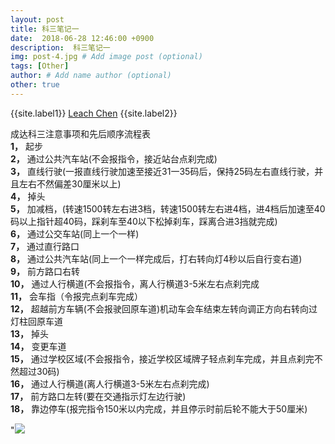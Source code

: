 ```yaml
---
layout: post
title: 科三笔记一
date:  2018-06-28 12:46:00 +0900  
description:  科三笔记一
img: post-4.jpg # Add image post (optional)
tags: [Other]
author: # Add name author (optional)
other: true
---
```


{{site.label1}} <a href="https://leach-chen.github.io/" target="\_blank">Leach Chen</a> {{site.label2}}

成达科三注意事项和先后顺序流程表 <br>
**1，** 起步 <br>
**2，** 通过公共汽车站(不会报指令，接近站台点刹完成) <br>
**3，** 直线行驶(一报直线行驶加速至接近31一35码后，保持25码左右直线行驶，并且左右不然偏差30厘米以上) <br>
**4，** 掉头 <br>
**5，** 加减档，(转速1500转左右进3档，转速1500转左右进4档，进4档后加速至40码以上指针超40码，踩刹车至40以下松掉刹车，踩离合进3挡就完成) <br>
**6，** 通过公交车站(同上一个一样) <br>
**7，** 通过直行路口 <br>
**8，** 通过公共汽车站(同上一个一样完成后，打右转向灯4秒以后自行变右道) <br>
**9，** 前方路口右转 <br>
**10，** 通过人行横道(不会报指令，离人行横道3-5米左右点刹完成 <br>
**11，** 会车指（令报完点刹车完成） <br>
**12，** 超越前方车辆(不会报驶回原车道)机动车会车结束左转向调正方向右转向过灯柱回原车道 <br>
**13，** 掉头 <br>
**14，** 变更车道 <br>
**15，** 通过学校区域(不会报指令，接近学校区域牌子轻点刹车完成，并且点刹完不然超过30码) <br>
**16，** 通过人行横道(离人行横道3-5米左右点刹完成) <br>
**17，** 前方路口左转(要在交通指示灯左边行驶) <br>
**18，** 靠边停车(报完指令150米以内完成，并且停示时前后轮不能大于50厘米) <br>

"<img src="{{site.imagepath}}/assets/img/blog/other/jiaolian/1.jpg"/>
